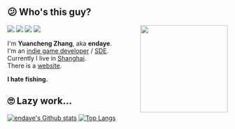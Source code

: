 
<!--
**endaye/endaye** is a ✨ _special_ ✨ repository because its `README.md` (this file) appears on your GitHub profile.

Here are some ideas to get you started:

- 🔭 I’m currently working on ...
- 🌱 I’m currently learning ...
- 👯 I’m looking to collaborate on ...
- 🤔 I’m looking for help with ...
- 💬 Ask me about ...
- 📫 How to reach me: ...
- 😄 Pronouns: ...
- ⚡ Fun fact: ...
-->


## 😕 Who's this guy?

<!--https://user-images.githubusercontent.com/5713670/87202985-820dcb80-c2b6-11ea-9f56-7ec461c497c3.gif-->
<a href="https://endaye.com"><img align='right' src='https://endaye.com/img/portrait-talk-192.gif' width='200"'></a>


![](https://img.shields.io/static/v1?label=wechat&message=_endaye&color=7BB32E&logo=wechat) ![](https://visitor-badge.glitch.me/badge?page_id=github.com/endaye) ![](https://img.shields.io/github/stars/endaye?style=social) ![](https://img.shields.io/github/followers/endaye?style=social) 


I'm **Yuancheng Zhang**, aka **endaye**.  
I'm an [indie game developer](https://en.wikipedia.org/wiki/List_of_indie_game_developers) / [SDE](https://www.google.com/).  
Currently I live in [Shanghai](https://en.wikipedia.org/wiki/Shanghai).  
There is a [website][1].  

**I hate fishing.**   
<!-- <img src='https://endaye.com/img/en-logo-8bit-128x128-anim.gif' width='40"'> -->


 
## 🙄 Lazy work...


[![endaye's Github stats](https://github-readme-stats.vercel.app/api?username=endaye&show_icons=true&theme=gruvbox_light)][2]
[![Top Langs](https://github-readme-stats.vercel.app/api/top-langs/?username=endaye&layout=compact&theme=gruvbox_light)][2]

[1]: https://endaye.com/
[2]: https://github.com/endaye

